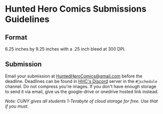 # Hunted Hero Comics Submissions Guidelines

## Format
6.25 inches by 9.25 inches with a .25 inch bleed at 300 DPI.

## Submission
Email your submission at HuntedHeroComics@gmail.com before the deadline. Deadlines can be found in [HHC's Discord]("https://discord.link/hhc") server in the `#📆schedule` channel. Do not compress you're images. If you don't have enough storage to send it via email, give us the google-drive or onedrive hosted link instead.

*Note: CUNY gives all students 1-Terabyte of cloud storage for free. Use that if you must.*

